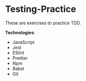 # Testing-Practice
These are exercises to practice TDD.

**Technologies**:

 - JavaScript
 - Jest
 - ESlint
 - Prettier
 - Npm
 - Babel
 - Git
